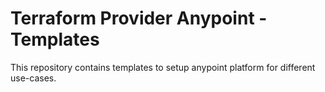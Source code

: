 # Terraform Provider Anypoint - Templates

This repository contains templates to setup anypoint platform for different use-cases.